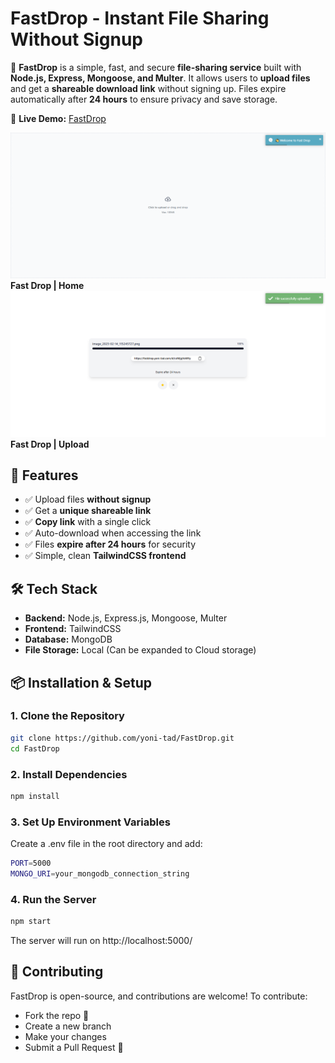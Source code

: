 # FastDrop - Instant File Sharing Without Signup

🚀 **FastDrop** is a simple, fast, and secure **file-sharing service** built with **Node.js, Express, Mongoose, and Multer**. It allows users to **upload files** and get a **shareable download link** without signing up. Files expire automatically after **24 hours** to ensure privacy and save storage.

🔗 **Live Demo:** [FastDrop](https://fastdrop.yoni-tad.com)

![FastDrop Preview](./public/assets/images/image_2025-02-14_115225238.png) **Fast Drop | Home**
![FastDrop Preview](./public/assets/images/image_2025-02-14_115253255.png) **Fast Drop | Upload**

## 🚀 Features
- ✅ Upload files **without signup**
- ✅ Get a **unique shareable link**
- ✅ **Copy link** with a single click
- ✅ Auto-download when accessing the link
- ✅ Files **expire after 24 hours** for security
- ✅ Simple, clean **TailwindCSS frontend**

## 🛠️ Tech Stack
- **Backend:** Node.js, Express.js, Mongoose, Multer
- **Frontend:** TailwindCSS
- **Database:** MongoDB
- **File Storage:** Local (Can be expanded to Cloud storage)

## 📦 Installation & Setup

### 1. Clone the Repository
```bash
git clone https://github.com/yoni-tad/FastDrop.git
cd FastDrop
```

### 2. Install Dependencies
```bash
npm install
```

### 3. Set Up Environment Variables
Create a .env file in the root directory and add:
```bash
PORT=5000
MONGO_URI=your_mongodb_connection_string
```

### 4. Run the Server
```bash
npm start
```
The server will run on http://localhost:5000/


## 🤝 Contributing
FastDrop is open-source, and contributions are welcome! To contribute:
- Fork the repo 🍴
- Create a new branch
- Make your changes
- Submit a Pull Request 🚀
